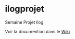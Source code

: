 # ilogprojet
Semaine Projet Ilog

Voir la documention dans le [Wiki](https://github.com/VicSev/ilogprojet/wiki)
